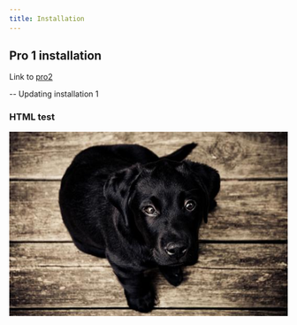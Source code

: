 ```yaml
---
title: Installation
---
```


## Pro 1 installation

Link to [pro2](../pro2/installation.md)

-- Updating installation 1

### HTML test

<a href="/_images/pic1.jpg" data-lightbox="pro" data-title="This is a test">
<img src="/_images/pic1.jpg" class="wp-post-image" />
</a>
